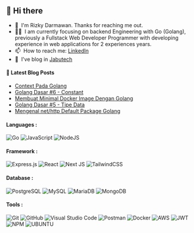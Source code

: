 ## 🌱 Hi there

- 🔭 &nbsp;I'm Rizky Darmawan. Thanks for reaching me out.
- 👨‍💻 &nbsp;I am currently focusing on backend Engineering with Go (Golang), previously a Fullstack Web Developer Programmer with developing experience in web applications for 2 experiences years. 
- 📫 &nbsp;How to reach me: [LinkedIn](https://www.linkedin.com/in/rizkydarmawan/)
- 📝 &nbsp;I've blog in [Jabutech](https://www.jabutech.com/)
#### 📝 Latest Blog Posts
<!-- BLOG-POST-LIST:START -->
- [Context Pada Golang](https://jabutech.com/posts/context-pada-golang/)
- [Golang Dasar #6 - Constant](https://jabutech.com/posts/golang-dasar-6-constant/)
- [Membuat Minimal Docker Image Dengan Golang](https://jabutech.com/posts/membuat-minimal-docker-image-dengan-golang/)
- [Golang Dasar #5 - Tipe Data](https://jabutech.com/posts/golang-dasar-5-tipe-data/)
- [Mengenal net/http Default Package Golang](https://jabutech.com/posts/mengenal-net-http-default-package-golang/)
<!-- BLOG-POST-LIST:END -->
#### Languages :
![Go](https://img.shields.io/badge/Go-00ADD8?style=for-the-badge&logo=go&logoColor=white)
![JavaScript](https://img.shields.io/badge/javascript-%23323330.svg?style=for-the-badge&logo=javascript&logoColor=%23F7DF1E)
![NodeJS](https://img.shields.io/badge/node.js-6DA55F?style=for-the-badge&logo=node.js&logoColor=white)

#### Framework :
![Express.js](https://img.shields.io/badge/express.js-%23404d59.svg?style=for-the-badge&logo=express&logoColor=%2361DAFB)
![React](https://img.shields.io/badge/react-%2320232a.svg?style=for-the-badge&logo=react&logoColor=%2361DAFB)
![Next JS](https://img.shields.io/badge/Next-black?style=for-the-badge&logo=next.js&logoColor=white)
![TailwindCSS](https://img.shields.io/badge/tailwindcss-%2338B2AC.svg?style=for-the-badge&logo=tailwind-css&logoColor=white)

#### Database :
![PostgreSQL](https://img.shields.io/badge/PostgreSQL-316192?style=for-the-badge&logo=postgresql&logoColor=white)
![MySQL](https://img.shields.io/badge/mysql-%2300f.svg?style=for-the-badge&logo=mysql&logoColor=white)
![MariaDB](https://img.shields.io/badge/MariaDB-003545?style=for-the-badge&logo=mariadb&logoColor=white)
![MongoDB](https://img.shields.io/badge/MongoDB-%234ea94b.svg?style=for-the-badge&logo=mongodb&logoColor=white)

#### Tools :
![Git](https://img.shields.io/badge/git-%23F05033.svg?style=for-the-badge&logo=git&logoColor=white)
![GitHub](https://img.shields.io/badge/github-%23121011.svg?style=for-the-badge&logo=github&logoColor=white)
![Visual Studio Code](https://img.shields.io/badge/Visual%20Studio%20Code-0078d7.svg?style=for-the-badge&logo=visual-studio-code&logoColor=white)
![Postman](https://img.shields.io/badge/Postman-FF6C37?style=for-the-badge&logo=postman&logoColor=white)
![Docker](https://img.shields.io/badge/docker-%230db7ed.svg?style=for-the-badge&logo=docker&logoColor=white)
![AWS](https://img.shields.io/badge/Amazon_AWS-FF9900?style=for-the-badge&logo=amazonaws&logoColor=white)
![JWT](https://img.shields.io/badge/JWT-black?style=for-the-badge&logo=JSON%20web%20tokens)
![NPM](https://img.shields.io/badge/NPM-%23000000.svg?style=for-the-badge&logo=npm&logoColor=white)
![UBUNTU](https://img.shields.io/badge/Ubuntu-E95420?style=for-the-badge&logo=ubuntu&logoColor=white)

